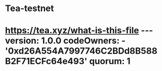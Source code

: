 # Tea-testnet
# https://tea.xyz/what-is-this-file --- version: 1.0.0 codeOwners:   - '0xd26A554A7997746C2BDd8B588B2F71ECFc64e493' quorum: 1

